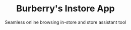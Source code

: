 ---
layout: default
type: project
folder: project3
title: Burberry's Instore App
subtitle: Seamless online browsing in-store and store assistant tool
---